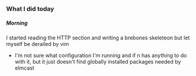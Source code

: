 ### What I did today
##### Morning
I started reading the HTTP section and writing a brebones skeleteon but let myself be derailed by vim
- I'm not sure what configuration I'm running and if n has anything to do with it, but it just doesn't find globally installed packages needed by elmcast
